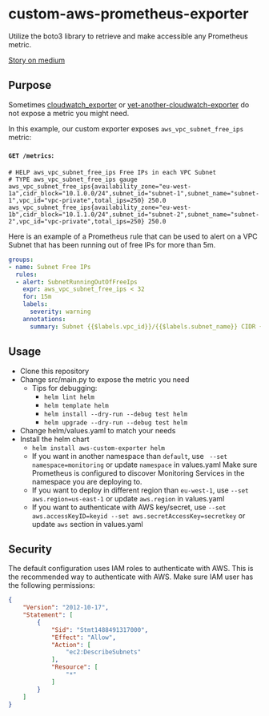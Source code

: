 # custom-aws-prometheus-exporter
Utilize the boto3 library to retrieve and make accessible any Prometheus metric.

[Story on medium](https://medium.com/@aywengo/export-custom-aws-metrics-to-prometheus-d795f63de2ce)

## Purpose
Sometimes [cloudwatch_exporter](https://github.com/prometheus/cloudwatch_exporter) or [yet-another-cloudwatch-exporter](https://github.com/nerdswords/yet-another-cloudwatch-exporter) do not expose a metric you might need. 

In this example, our custom exporter exposes `aws_vpc_subnet_free_ips` metric:

#### `GET /metrics`:
```
# HELP aws_vpc_subnet_free_ips Free IPs in each VPC Subnet
# TYPE aws_vpc_subnet_free_ips gauge
aws_vpc_subnet_free_ips{availability_zone="eu-west-1a",cidr_block="10.1.0.0/24",subnet_id="subnet-1",subnet_name="subnet-1",vpc_id="vpc-private",total_ips=250} 250.0
aws_vpc_subnet_free_ips{availability_zone="eu-west-1b",cidr_block="10.1.1.0/24",subnet_id="subnet-2",subnet_name="subnet-2",vpc_id="vpc-private",total_ips=250} 250.0
```

Here is an example of a Prometheus rule that can be used to alert on a VPC Subnet that has been running out of free IPs for more than 5m.
```yaml
groups:
- name: Subnet Free IPs
  rules:
  - alert: SubnetRunningOutOfFreeIps
    expr: aws_vpc_subnet_free_ips < 32
    for: 15m
    labels:
      severity: warning
    annotations:
      summary: Subnet {{$labels.vpc_id}}/{{$labels.subnet_name}} CIDR {{$labels.cidr_block}} in AZ {{$labels.availability_zone}} is running out free IPs. Only {{$value}} left to use, which is less than 32.
```

## Usage

- Clone this repository
- Change src/main.py to expose the metric you need
  - Tips for debugging:
    - `helm lint helm`
    - `helm template helm`
    - `helm install --dry-run --debug test helm`
    - `helm upgrade --dry-run --debug test helm`
- Change helm/values.yaml to match your needs
- Install the helm chart
  - `helm install aws-custom-exporter helm`
  - If you want in another namespace than `default`, use ` --set namespace=monitoring` or update `namespace` in values.yaml
  Make sure Prometheus is configured to discover Monitoring Services in the namespace you are deploying to.
  - If you want to deploy in different region than `eu-west-1`, use `--set aws.region=us-east-1` or update `aws.region` in values.yaml
  - If you want to authenticate with AWS key/secret, use `--set aws.accessKeyID=keyid --set aws.secretAccessKey=secretkey` or update `aws` section in values.yaml

## Security

The default configuration uses IAM roles to authenticate with AWS. This is the recommended way to authenticate with AWS.
Make sure IAM user has the following permissions:
```json
{
    "Version": "2012-10-17",
    "Statement": [
        {
            "Sid": "Stmt1488491317000",
            "Effect": "Allow",
            "Action": [
                "ec2:DescribeSubnets"
            ],
            "Resource": [
                "*"
            ]
        }
    ]
}
```